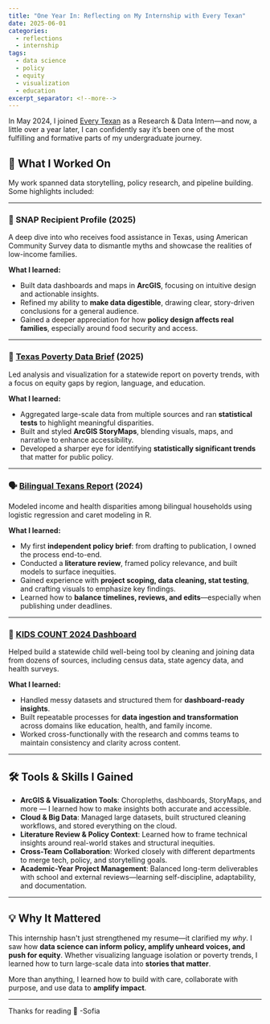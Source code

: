```yaml
---
title: "One Year In: Reflecting on My Internship with Every Texan"
date: 2025-06-01
categories:
  - reflections
  - internship
tags:
  - data science
  - policy
  - equity
  - visualization
  - education
excerpt_separator: <!--more-->
---
```


In May 2024, I joined [Every Texan](https://everytexan.org) as a Research & Data Intern—and now, a little over a year later, I can confidently say it’s been one of the most fulfilling and formative parts of my undergraduate journey.

<!--more-->

## 🧠 What I Worked On

My work spanned data storytelling, policy research, and pipeline building. Some highlights included:

---

### 🥫 SNAP Recipient Profile (2025)

A deep dive into who receives food assistance in Texas, using American Community Survey data to dismantle myths and showcase the realities of low-income families.

**What I learned:**
- Built data dashboards and maps in **ArcGIS**, focusing on intuitive design and actionable insights.
- Refined my ability to **make data digestible**, drawing clear, story-driven conclusions for a general audience.
- Gained a deeper appreciation for how **policy design affects real families**, especially around food security and access.

---

### 📍 [Texas Poverty Data Brief](https://storymaps.arcgis.com/stories/d452c0bd12e648879b853161a836a713) (2025)

Led analysis and visualization for a statewide report on poverty trends, with a focus on equity gaps by region, language, and education.

**What I learned:**
- Aggregated large-scale data from multiple sources and ran **statistical tests** to highlight meaningful disparities.
- Built and styled **ArcGIS StoryMaps**, blending visuals, maps, and narrative to enhance accessibility.
- Developed a sharper eye for identifying **statistically significant trends** that matter for public policy.

---

### 🗣️ [Bilingual Texans Report](https://everytexan.org/2024/09/23/data-brief-bilingual-texans/) (2024)

Modeled income and health disparities among bilingual households using logistic regression and caret modeling in R.

**What I learned:**
- My first **independent policy brief**: from drafting to publication, I owned the process end-to-end.
- Conducted a **literature review**, framed policy relevance, and built models to surface inequities.
- Gained experience with **project scoping, data cleaning, stat testing**, and crafting visuals to emphasize key findings.
- Learned how to **balance timelines, reviews, and edits**—especially when publishing under deadlines.

---

### 🧒 [KIDS COUNT 2024 Dashboard](https://everytexan.org/wp-content/uploads/2023/08/KidsCount2024-final-digi-01132025.pdf)

Helped build a statewide child well-being tool by cleaning and joining data from dozens of sources, including census data, state agency data, and health surveys.

**What I learned:**
- Handled messy datasets and structured them for **dashboard-ready insights**.
- Built repeatable processes for **data ingestion and transformation** across domains like education, health, and family income.
- Worked cross-functionally with the research and comms teams to maintain consistency and clarity across content.

---

## 🛠️ Tools & Skills I Gained

- **ArcGIS & Visualization Tools**: Choropleths, dashboards, StoryMaps, and more — I learned how to make insights both accurate and accessible.
- **Cloud & Big Data**: Managed large datasets, built structured cleaning workflows, and stored everything on the cloud.
- **Literature Review & Policy Context**: Learned how to frame technical insights around real-world stakes and structural inequities.
- **Cross-Team Collaboration**: Worked closely with different departments to merge tech, policy, and storytelling goals.
- **Academic-Year Project Management**: Balanced long-term deliverables with school and external reviews—learning self-discipline, adaptability, and documentation.

---

## 💡 Why It Mattered

This internship hasn't just strengthened my resume—it clarified my *why*. I saw how **data science can inform policy, amplify unheard voices, and push for equity**. Whether visualizing language isolation or poverty trends, I learned how to turn large-scale data into **stories that matter**.

More than anything, I learned how to build with care, collaborate with purpose, and use data to **amplify impact**.

---

Thanks for reading 💛
 -Sofia
